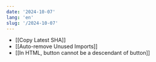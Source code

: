 ```yaml
---
date: '2024-10-07'
lang: 'en'
slug: '/2024-10-07'
---
```


- [[Copy Latest SHA]]
- [[Auto-remove Unused Imports]]
- [[In HTML, button cannot be a descendant of button]]
